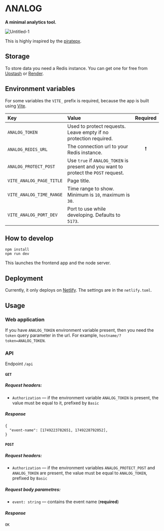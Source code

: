 # ΛNΛLOG
**A minimal analytics tool.**

![Untitled-1](https://github.com/user-attachments/assets/ac2de3d5-d722-4b3e-abc6-4d40a6cb02b6)

This is highly inspired by the [piratepx](https://piratepx.com).

## Storage
To store data you need a Redis instance. You can get one for free from [Upstash](https://upstash.com) or [Render](https://render.com).

## Environment variables
For some variables the `VITE_` prefix is required, because the app is built using [Vite](https://vite.dev).

| Key  | Value | Required |
| :--- | :--- | :---: |
| `ANALOG_TOKEN` | Used to protect requests. Leave empty if no protection required.  | |
| `ANALOG_REDIS_URL` | The connection url to your Redis instance. |❗|
| `ANALOG_PROTECT_POST` | Use `true` if `ANALOG_TOKEN` is present and you want to protect the `POST` request. | |
| `VITE_ANALOG_PAGE_TITLE` | Page title. | |
| `VITE_ANALOG_TIME_RANGE` | Time range to show. Minimum is `10`, maximum is `30`. | |
| `VITE_ANALOG_PORT_DEV` | Port to use while developing. Defaults to `5173`. | |

## How to develop
```
npm install
npm run dev
```
This launches the frontend app and the node server.

## Deployment
Currently, it only deploys on [Netlify](https://netlify.com). The settings are in the `netlify.toml`.

## Usage
### Web application
If you have `ANALOG_TOKEN` environment variable present, then you need the `token` query parameter in the url. For example, `hostname/?token=ANALOG_TOKEN`.

### API
Endpoint `/api`
#### `GET`
##### Request headers:
- `Authorization` — if the environment variable `ANALOG_TOKEN` is present, the value must be equal to it, prefixed by `Basic `
##### Response
```
{
  "event-name": [1749223782651, 1749228792052],
}
```

#### `POST`
##### Request headers:
- `Authorization` — if the environment variables `ANALOG_PROTECT_POST` and `ANALOG_TOKEN` are present, the value must be equal to `ANALOG_TOKEN`, prefixed by `Basic `
##### Request body parametres:
- `event: string` — contains the event name (**required**)
##### Response
```
OK
```

